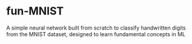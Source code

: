 # fun-MNIST
A simple neural network built from scratch to classify handwritten digits from the MNIST dataset, designed to learn fundamental concepts in ML
